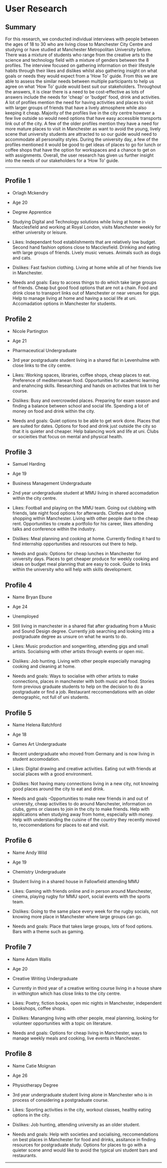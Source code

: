 # User Research

## Summary

For this research, we conducted individual interviews with people between the ages of 18 to 30 who are living close to Manchester City Centre and studying or have studied at Manchester Metropolitan University before. There was a mixture of students who range from the creative arts to the science and technology field with a mixture of genders between the 8 profiles. The interview focused on gathering information on their lifestyle habits through their likes and dislikes whilst also gathering insight on what goals or needs they would expect from a 'How To' guide. From this we are able to assess the similar needs between multiple participants to help us agree on what 'How To' guide would best suit our stakeholders. Throughout the answers, it is clear there is a need to be cost-effective as lots of answers include the needs for 'cheap' or 'budget' food, drink and activities. A lot of profiles mention the need for having activities and places to visit with larger groups of friends that have a lively atmosphere while also keeping it cheap. Majority of the profiles live in the city centre however a few live outside so would need options that have easy accessible transports link out of the city. A few of the older profiles mention they have a need for more mature places to visit in Manchester as want to avoid the young, lively scene that university students are attracted to so our guide would need to accommodate all personality styles. During the university day, a few of the profiles mentioned it would be good to get ideas of places to go for lunch or coffee shops that have the option for workspaces and a chance to get on with assignments. Overall, the user research has given us further insight into the needs of our stakeholders for a ‘How To’ guide. 

---

## Profile 1

- Orlagh Mckendry 

- Age
20

- Degree Apprentice

- Studying Digital and Technology solutions while living at home in Macclesfield and working at Royal London, visits Manchester weekly for either university or leisure. 

- Likes:
Independant food establishments that are relatively low budget. Second hand fashion options close to Macclesfield. Drinking and eating with large groups of friends. Lively music venues. Animals such as dogs and cats. 

- Dislikes:
Fast fashion clothing. Living at home while all of her friends live in Manchester. 

- Needs and goals:
Easy to access things to do which take large groups of friends. Cheap but good food options that are not a chain. Food and drink close to transport links out of Manchester or near venues for gigs. Help to manage living at home and having a social life at uni. Accomadation options in Manchester for students. 

## Profile 2

- Nicole Partington

- Age
21

- Pharmaceutical Undergraduate 

- 3rd year postgraduate student living in a shared flat in Levenhulme with close links to the city centre.  

- Likes:
Working spaces, libraries, coffee shops, cheap places to eat. Preference of mediterranean food. Opportunities for academic learning and enahncing skills. Researching and hands on activites that link to her course.  

- Dislikes:
Busy and overcrowded places. Preparing for exam season and finding a balance between school and social life. Spending a lot of money on food and drink within the city.  

- Needs and goals:
Quiet options to be able to get work done. Places that are suited for dates. Options for food and drink just outside the city so that it is quieter and cheaper. Help balancing work and life at uni. Clubs or socieities that focus on mental and physical health. 

## Profile 3

- Samuel Harding

- Age
19

- Business Management Undergraduate

- 2nd year undergraduate student at MMU living in shared accomadation within the city centre. 

- Likes:
Football and playing on the MMU team. Going out clubbing with friends, late night food options for afterwards. Clothes and shoe shopping within Manchester. Living with other people due to the cheap rent. Opportunities to create a portfolio for his career, likes attending talks and conference within the industry. 

- Dislikes:
Meal planning and cooking at home. Currently finding it hard to find internship opportunities and resources out there to help. 

- Needs and goals:
Options for cheap lunches in Manchester for university days. Places to get cheaper produce for weekly cooking and ideas on budget meal planning that are easy to cook. Guide to links within the university who will help with skills development. 

## Profile 4

- Name
Bryan Ebune

- Age
24

- Unemployed

- Still living in manchester in a shared flat after graduating from a Music and Sound Design degree. Currently job searching and looking into a postgraduate degree as unsure on what he wants to do. 

- Likes:
Music production and songwriting, attending gigs and small artists. Socialising with other artists through events or open mic. 

- Dislikes:
Job hunting. Living with other people especially managing cooking and cleaning at home. 

- Needs and goals:
Ways to socialise with other artists to make connections, places in manchester with both music and food. Stories form previous graduate students to help on the decision to do a postgraduate or find a job. Restaurant reccomendations with an older demographic, not full of uni students.

## Profile 5

- Name
Helena Ratchford

- Age
18

- Games Art Undergraduate 

- Recent undergraduate who moved from Germany and is now living in student accomodation.

- Likes:
Digital drawing and creative activities. Eating out with friends at social places with a good environment. 

- Dislikes:
Not having many connections living in a new city, not knowing good places around the city to eat and drink.

- Needs and goals
-Opportunities to make new friends in and out of university, cheap activities to do around Manchester, information on clubs, gyms or classes to join in the city to make friends. Help with applications when studying away from home, especially with money. Help with understanding the cuisine of the country they recently moved to, reccomendations for places to eat and visit. 


## Profile 6

- Name
Andy Wild

- Age
19

- Chemistry Undergraduate 

- Student living in a shared house in Fallowfield attending MMU

- Likes:
Gaming with friends online and in person around Manchester, cinema, playing rugby for MMU sport, social events with the sports team. 

- Dislikes:
Going to the same place every week for the rugby socials, not knowing more place in Manchester where large groups can go. 

- Needs and goals:
Place that takes large groups, lots of food options. Bars with a theme such as gaming. 

## Profile 7

- Name
Adam Wallis

- Age
20

- Creative Writing Undergraduate 

- Currently in third year of a creative writing course living in a house share in withington which has close links to the city centre. 

- Likes:
Poetry, fiction books, open mic nights in Manchester, independent bookshops, coffee shops. 

- Dislikes:
Mananging living with other people, meal planning, looking for volunteer opportunities with a topic on literature. 

- Needs and goals:
Options for cheap living in Manchester, ways to manage weekly meals and cooking, live events in Manchester. 

## Profile 8

- Name
Catie Moignan

- Age
26

- Physiotherapy Degree

- 3rd year undergraduate student living alone in Manchester who is in process of considering a postgraduate course. 

- Likes:
Sporting activities in the city, workout classes, healthy eating options in the city. 

- Dislikes:
Job hunting, attending university as an older student. 

- Needs and goals:
Help with societies and socialising, reccomendations on best places in Manchester for food and drinks, assitance in finding resources for postgraduate study. Options for places to go with a quieter scene annd would like to avoid the typical uni student bars and restaurants.  
---
